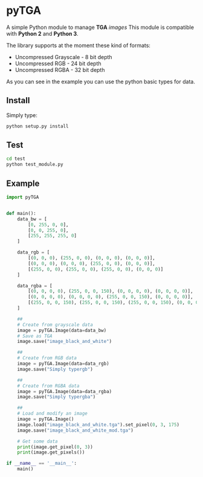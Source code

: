 # pyTGA
A simple Python module to manage **TGA** *images* This module is compatible with **Python 2** and **Python 3**.

The library supports at the moment these kind of formats:

* Uncompressed Grayscale - 8 bit depth
* Uncompressed RGB - 24 bit depth
* Uncompressed RGBA - 32 bit depth

As you can see in the example you can use the python basic types for data.

## Install

Simply type:
```bash
python setup.py install
```

## Test

```bash
cd test
python test_module.py
```

## Example

```python
import pyTGA


def main():
    data_bw = [
        [0, 255, 0, 0],
        [0, 0, 255, 0],
        [255, 255, 255, 0]
    ]

    data_rgb = [
        [(0, 0, 0), (255, 0, 0), (0, 0, 0), (0, 0, 0)],
        [(0, 0, 0), (0, 0, 0), (255, 0, 0), (0, 0, 0)],
        [(255, 0, 0), (255, 0, 0), (255, 0, 0), (0, 0, 0)]
    ]

    data_rgba = [
        [(0, 0, 0, 0), (255, 0, 0, 150), (0, 0, 0, 0), (0, 0, 0, 0)],
        [(0, 0, 0, 0), (0, 0, 0, 0), (255, 0, 0, 150), (0, 0, 0, 0)],
        [(255, 0, 0, 150), (255, 0, 0, 150), (255, 0, 0, 150), (0, 0, 0, 0)]
    ]

    ##
    # Create from grayscale data
    image = pyTGA.Image(data=data_bw)
    # Save as TGA
    image.save("image_black_and_white")

    ##
    # Create from RGB data
    image = pyTGA.Image(data=data_rgb)
    image.save("Simply typergb")

    ##
    # Create from RGBA data
    image = pyTGA.Image(data=data_rgba)
    image.save("Simply typergba")

    ##
    # Load and modify an image
    image = pyTGA.Image()
    image.load("image_black_and_white.tga").set_pixel(0, 3, 175)
    image.save("image_black_and_white_mod.tga")

    # Get some data
    print(image.get_pixel(0, 3))
    print(image.get_pixels())

if __name__ == '__main__':
    main()
```
